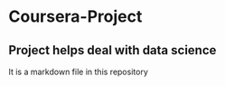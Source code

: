 # Coursera-Project

## Project helps deal with data science

It is a markdown file in this repository
